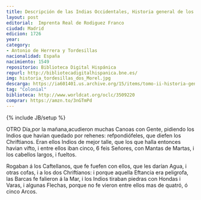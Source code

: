 ```yaml
---
title: Descripción de las Indias Occidentales, Historia general de los hechos de los castellanos en las islas i tierra firme del mar océano
layout: post
editorial:  Imprenta Real de Rodiguez Franco
ciudad: Madrid
edicion: 1726
year: 
category:
- Antonio de Herrera y Tordesillas
nacionalidad: España
nacimiento: 1549
repositorio: Biblioteca Digital Hispánica
repurl: http://bibliotecadigitalhispanica.bne.es/
img: historia_tordesillas_dos_Morel.jpg
descarga: https://ia601401.us.archive.org/15/items/tomo-ii-historia-general-de-los-hechos-de-los-castellanos-en-las-islas-i-tierra-/Tomo%20II%20Historia%20general%20de%20los%20hechos%20de%20los%20castellanos%20en%20las%20islas%20i%20tierra%20firme%20del%20mar%20oc%C3%A9ano%20II.pdf
tag: "Colonial"
biblioteca: http://www.worldcat.org/oclc/3509220
comprar: https://amzn.to/3nGTmPd
---
```

{% include JB/setup %}

OTRO Día,por la mañana,acudieron muchas Canoas con Gente, pidiendo los Indios que havian quedado por rehenes: refpondiófeles, que diefen los Chriftianos. Eran ellos Indios de mejor talle, que los que halla entonces havian vifto, i entre ellos iban cinco, 6 feis Señores, con Mantas de Martas, i los cabellos largos, i fueltos.
 
Rogaban á los Caftellanos, que fe fuefen con ellos, que les darían Agua, i otras cofas, i a los dos Chriftianos: i porque aquella Eftancia era peligrofa, las Barcas fe falieron á la Mar, i los Indios tiraban piedras con Hondas i Varas, i algunas Flechas, porque no fe vieron entre ellos mas de quatró, ó cinco Arcos. 
